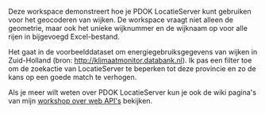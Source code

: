 
Deze workspace demonstreert hoe je PDOK LocatieServer kunt gebruiken voor het geocoderen van wijken. De workspace vraagt niet alleen de geometrie, maar ook het unieke wijknummer en de wijknaam op voor alle rijen in bijgevoegd Excel-bestand.    

Het gaat in de voorbeelddataset om energiegebruiksgegevens van wijken in Zuid-Holland (bron: http://klimaatmonitor.databank.nl). Ik pas een filter toe om de zoekactie van LocatieServer te beperken tot deze provincie en zo de kans op een goede match te verhogen.

Als je meer wilt weten over PDOK LocatieServer kun je ook de wiki pagina's van mijn [workshop over web API's](https://github.com/FrieseWoudloper/web-api-workshop/wiki/PDOK-LocatieServer) bekijken.
